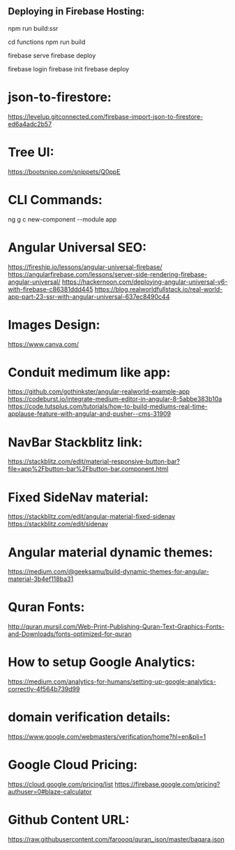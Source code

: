 Deploying in Firebase Hosting:
------------------------------

<!-- ng build --prod -->

<!-- npm run build:ssr && npm run serve:ssr -->

<!-- Now build your project from source directory -->

npm run build:ssr
<!-- Now move to functions directory -->
cd functions
npm run build
<!-- This is to test the prod build in local -->
firebase serve
firebase deploy

<!-- Firebase Hosing -->
firebase login
firebase init
firebase deploy

json-to-firestore:
=================
https://levelup.gitconnected.com/firebase-import-json-to-firestore-ed6a4adc2b57

Tree UI:
=======
https://bootsnipp.com/snippets/Q0ppE


CLI Commands:
=============
ng g c new-component --module app

Angular Universal SEO:
======================
https://fireship.io/lessons/angular-universal-firebase/
https://angularfirebase.com/lessons/server-side-rendering-firebase-angular-universal/
https://hackernoon.com/deploying-angular-universal-v6-with-firebase-c86381ddd445
https://blog.realworldfullstack.io/real-world-app-part-23-ssr-with-angular-universal-637ec8490c44

Images Design:
==============
https://www.canva.com/

Conduit medimum like app:
=======================
https://github.com/gothinkster/angular-realworld-example-app
https://codeburst.io/integrate-medium-editor-in-angular-8-5abbe383b10a
https://code.tutsplus.com/tutorials/how-to-build-mediums-real-time-applause-feature-with-angular-and-pusher--cms-31909

NavBar Stackblitz link:
=======================
https://stackblitz.com/edit/material-responsive-button-bar?file=app%2Fbutton-bar%2Fbutton-bar.component.html

Fixed SideNav material:
=======================
https://stackblitz.com/edit/angular-material-fixed-sidenav
https://stackblitz.com/edit/sidenav

Angular material dynamic themes:
===============================
https://medium.com/@geeksamu/build-dynamic-themes-for-angular-material-3b4ef118ba31

Quran Fonts:
===========
http://quran.mursil.com/Web-Print-Publishing-Quran-Text-Graphics-Fonts-and-Downloads/fonts-optimized-for-quran

How to setup Google Analytics:
=============================
https://medium.com/analytics-for-humans/setting-up-google-analytics-correctly-4f564b739d99


domain verification details:
============================
https://www.google.com/webmasters/verification/home?hl=en&pli=1

Google Cloud Pricing:
====================
https://cloud.google.com/pricing/list
https://firebase.google.com/pricing?authuser=0#blaze-calculator


Github Content URL:
===================
https://raw.githubusercontent.com/faroooq/quran_json/master/baqara.json

